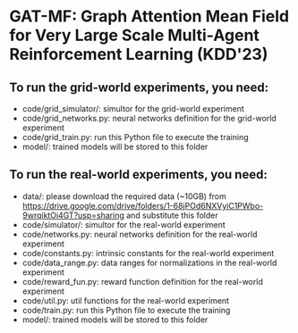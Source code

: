 # GAT-MF: Graph Attention Mean Field for Very Large Scale Multi-Agent Reinforcement Learning (KDD'23)

## To run the grid-world experiments, you need:
- code/grid_simulator/: simultor for the grid-world experiment
- code/grid_networks.py: neural networks definition for the grid-world experiment
- code/grid_train.py: run this Python file to execute the training
- model/: trained models will be stored to this folder

## To run the real-world experiments, you need:
- data/: please download the required data (~10GB) from https://drive.google.com/drive/folders/1-68jPOd6NXVyiC1PWbo-9wrqiktOi4GT?usp=sharing and substitute this folder
- code/simulator/: simultor for the real-world experiment
- code/networks.py: neural networks definition for the real-world experiment
- code/constants.py: intrinsic constants for the real-world experiment
- code/data_range.py: data ranges for normalizations in the real-world experiment
- code/reward_fun.py: reward function definition for the real-world experiment
- code/util.py: util functions for the real-world experiment
- code/train.py: run this Python file to execute the training
- model/: trained models will be stored to this folder
